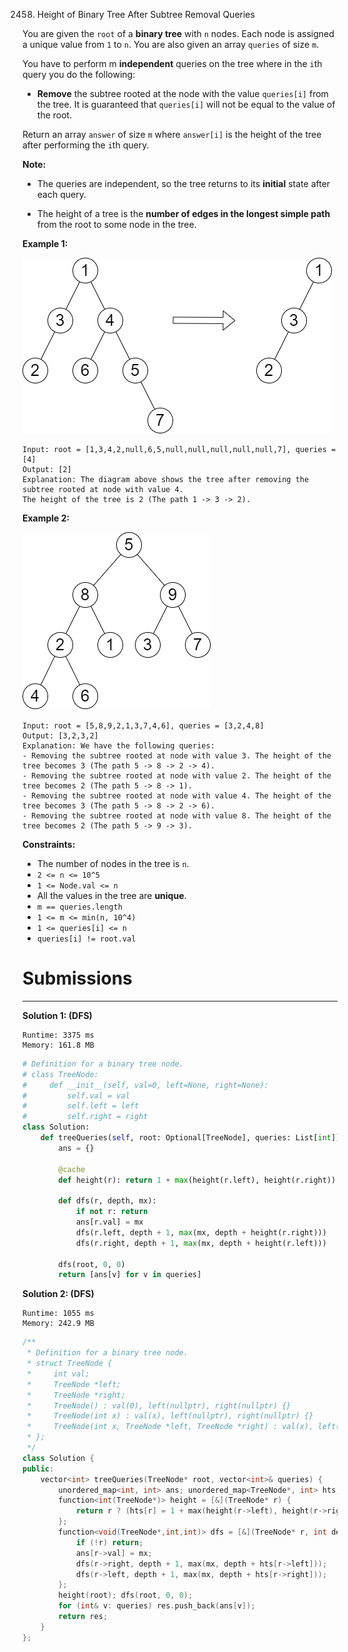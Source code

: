 2458. Height of Binary Tree After Subtree Removal Queries

You are given the `root` of a **binary tree** with `n` nodes. Each node is assigned a unique value from `1` to `n`. You are also given an array `queries` of size `m`.

You have to perform m **independent** queries on the tree where in the `i`th query you do the following:

* **Remove** the subtree rooted at the node with the value `queries[i]` from the tree. It is guaranteed that `queries[i]` will not be equal to the value of the root.

Return an array `answer` of size `m` where `answer[i]` is the height of the tree after performing the `i`th query.

**Note:**

* The queries are independent, so the tree returns to its **initial** state after each query.

* The height of a tree is the **number of edges in the longest simple path** from the root to some node in the tree.
 

**Example 1:**

![2458_binaryytreeedrawio-1.png](img/2458_binaryytreeedrawio-1.png)
```
Input: root = [1,3,4,2,null,6,5,null,null,null,null,null,7], queries = [4]
Output: [2]
Explanation: The diagram above shows the tree after removing the subtree rooted at node with value 4.
The height of the tree is 2 (The path 1 -> 3 -> 2).
```

**Example 2:**

![2458_binaryytreeedrawio-2.png](img/2458_binaryytreeedrawio-2.png)
```
Input: root = [5,8,9,2,1,3,7,4,6], queries = [3,2,4,8]
Output: [3,2,3,2]
Explanation: We have the following queries:
- Removing the subtree rooted at node with value 3. The height of the tree becomes 3 (The path 5 -> 8 -> 2 -> 4).
- Removing the subtree rooted at node with value 2. The height of the tree becomes 2 (The path 5 -> 8 -> 1).
- Removing the subtree rooted at node with value 4. The height of the tree becomes 3 (The path 5 -> 8 -> 2 -> 6).
- Removing the subtree rooted at node with value 8. The height of the tree becomes 2 (The path 5 -> 9 -> 3).
```

**Constraints:**

* The number of nodes in the tree is `n`.
* `2 <= n <= 10^5`
* `1 <= Node.val <= n`
* All the values in the tree are **unique**.
* `m == queries.length`
* `1 <= m <= min(n, 10^4)`
* `1 <= queries[i] <= n`
* `queries[i] != root.val`

# Submissions
---
**Solution 1: (DFS)**
```
Runtime: 3375 ms
Memory: 161.8 MB
```
```python
# Definition for a binary tree node.
# class TreeNode:
#     def __init__(self, val=0, left=None, right=None):
#         self.val = val
#         self.left = left
#         self.right = right
class Solution:
    def treeQueries(self, root: Optional[TreeNode], queries: List[int]) -> List[int]:
        ans = {}

        @cache
        def height(r): return 1 + max(height(r.left), height(r.right)) if r else 0
        
        def dfs(r, depth, mx):
            if not r: return
            ans[r.val] = mx
            dfs(r.left, depth + 1, max(mx, depth + height(r.right)))
            dfs(r.right, depth + 1, max(mx, depth + height(r.left)))
        
        dfs(root, 0, 0)
        return [ans[v] for v in queries]
```

**Solution 2: (DFS)**
```
Runtime: 1055 ms
Memory: 242.9 MB
```
```c++
/**
 * Definition for a binary tree node.
 * struct TreeNode {
 *     int val;
 *     TreeNode *left;
 *     TreeNode *right;
 *     TreeNode() : val(0), left(nullptr), right(nullptr) {}
 *     TreeNode(int x) : val(x), left(nullptr), right(nullptr) {}
 *     TreeNode(int x, TreeNode *left, TreeNode *right) : val(x), left(left), right(right) {}
 * };
 */
class Solution {
public:
    vector<int> treeQueries(TreeNode* root, vector<int>& queries) {
        unordered_map<int, int> ans; unordered_map<TreeNode*, int> hts; vector<int> res;
        function<int(TreeNode*)> height = [&](TreeNode* r) {
            return r ? (hts[r] = 1 + max(height(r->left), height(r->right))) : 0; 
        };
        function<void(TreeNode*,int,int)> dfs = [&](TreeNode* r, int depth, int mx) {
            if (!r) return;
            ans[r->val] = mx;
            dfs(r->right, depth + 1, max(mx, depth + hts[r->left]));
            dfs(r->left, depth + 1, max(mx, depth + hts[r->right]));
        };
        height(root); dfs(root, 0, 0);
        for (int& v: queries) res.push_back(ans[v]);
        return res;
    }
};
```
